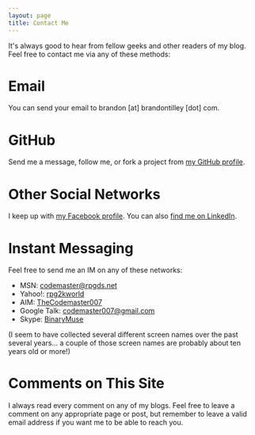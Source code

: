```yaml
---
layout: page
title: Contact Me
---
```


It's always good to hear from fellow geeks and other readers of my blog.
Feel free to contact me via any of these methods:

Email
=====

You can send your email to brandon [at] brandontilley [dot] com.

GitHub
======

Send me a message, follow me, or fork a project from [my GitHub profile](https://github.com/BinaryMuse).

Other Social Networks
=====================

I keep up with [my Facebook profile](http://www.facebook.com/profile.php?id=1017411194).
You can also [find me on LinkedIn](http://www.linkedin.com/in/brandontilley).

Instant Messaging
=================

Feel free to send me an IM on any of these networks:

* MSN: <a href="msnim:chat?contact=codemaster@rpgds.net">codemaster@rpgds.net</a>
* Yahoo!: <a href="ymsgr:sendIM?rpg2kworld">rpg2kworld</a>
* AIM: <a href="aim:goim?screenname=TheCodemaster007">TheCodemaster007</a>
* Google Talk: <a href="gtalk:chat?jid=codemaster007@gmail.com">codemaster007@gmail.com</a>
* Skype: <a href="skype:BinaryMuse?chat">BinaryMuse</a>

(I seem to have collected several different screen names over the past
several years... a couple of those screen names are probably about ten years
old or more!)

Comments on This Site
=====================

I always read every comment on any of my blogs. Feel free to leave a comment
on any appropriate page or post, but remember to leave a valid email address
if you want me to be able to reach you.
